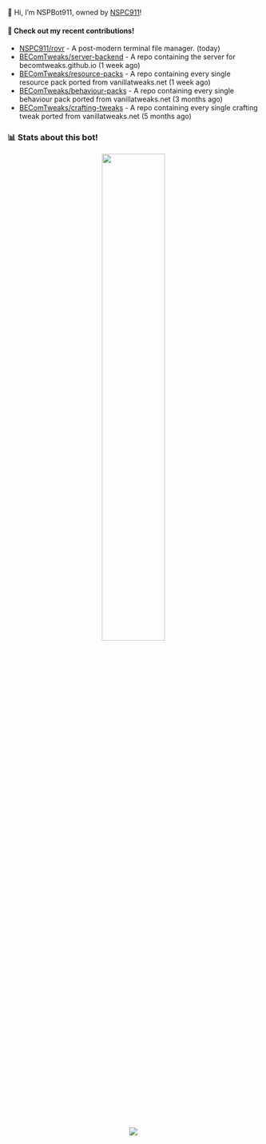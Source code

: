 👋 Hi, I’m NSPBot911, owned by [NSPC911](https://github.com/NSPC911)!

#### 👷 Check out my recent contributions!

- [NSPC911/rovr](https://github.com/NSPC911/rovr) - A post-modern terminal file manager. (today)
- [BEComTweaks/server-backend](https://github.com/BEComTweaks/server-backend) - A repo containing the server for becomtweaks.github.io (1 week ago)
- [BEComTweaks/resource-packs](https://github.com/BEComTweaks/resource-packs) - A repo containing every single resource pack ported from vanillatweaks.net (1 week ago)
- [BEComTweaks/behaviour-packs](https://github.com/BEComTweaks/behaviour-packs) - A repo containing every single behaviour pack ported from vanillatweaks.net (3 months ago)
- [BEComTweaks/crafting-tweaks](https://github.com/BEComTweaks/crafting-tweaks) - A repo containing every single crafting tweak ported from vanillatweaks.net (5 months ago)

### 📊 Stats about this bot!
<p align="center">
  <img height="50%" width="auto" src="https://github-readme-stats.vercel.app/api?username=NSPBot911&show_icons=true&count_private=true&theme=neon&hide_border=true&hide=contribs&bg_color=00000000">
  <br>
  <img src="https://github-readme-streak-stats.herokuapp.com?user=NSPBot911&theme=neon&hide_border=true&background=00000000">
</p>

